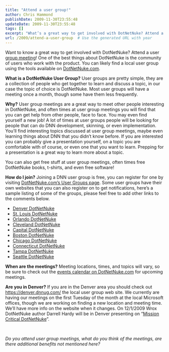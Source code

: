 ```yaml
---
title: "Attend a user group!"
author: Chris Hammond
publishDate: 2009-11-30T23:55:48
updateDate: 2009-11-30T23:55:48
tags: []
excerpt: "What’s a great way to get involved with DotNetNuke? Attend a user group meeting! One of the best things about DotNetNuke is the community of users who work with the product. You can likely find a local user group using the tools available on DotNetNuke.com."
url: /2009/attend-a-user-group  # Use the generated URL with year
---
```

<p>Want to know a great way to get involved with DotNetNuke? Attend a user <a target="_blank" href="https://www.dotnetnuke.com/Community/UserGroups/tabid/1074/Default.aspx">group meeting</a>! One of the best things about DotNetNuke is the community of users who work with the product. You can likely find a local user group using the tools available on <a target="_blank" href="https://www.dotnetnuke.com/Community/UserGroups/tabid/1074/Default.aspx">DotNetNuke.com</a>.</p> <p><strong>What is a DotNetNuke User Group?</strong> User groups are pretty simple, they are a collection of people who get together to learn and discuss a topic, in our case the topic of choice is DotNetNuke. Most user groups will have a meeting once a month, though some have them less frequently.</p> <p><strong>Why?</strong> User group meetings are a great way to meet other people interesting in DotNetNuke, and often times at user group meetings you will find that you can get help from other people, face to face. You may even find yourself a new job! A lot of times at user groups people will be looking for people that can do DNN development, skinning, or even implementation. You’ll find interesting topics discussed at user group meetings, maybe even learning things about DNN that you didn’t know before. If you are interested you can probably give a presentation yourself, on a topic you are comfortable with of course, or even one that you want to learn. Prepping for a presentation is a great way to learn more about a topic.</p> <p>You can also get free stuff at user group meetings, often times free DotNetNuke books, t-shirts, and even free software!</p> <p><strong>How do I join?</strong> Joining a DNN user group is free, you can register for one by visiting <a target="_blank" href="https://www.dotnetnuke.com/Community/UserGroups/tabid/1074/Default.aspx">DotNetNuke.com’s User Groups page</a>. Some user groups have their own websites that you can also register on to get notifications, here’s a sample listing of some of the groups, please feel free to add other links to the comments below.</p> <ul>     <li><a target="_blank" href="https://denver.dnnug.com/">Denver DotNetNuke</a></li>     <li><a target="_blank" href="https://stlouis.dnnug.com/">St. Louis DotNetNuke</a></li>     <li><a target="_blank" href="https://orlando.dotnetnukeug.net/">Orlando DotNetNuke</a></li>     <li><a target="_blank" href="https://cleveland.dnnug.com/">Cleveland DotNetNuke</a></li>     <li><a target="_blank" href="https://www.capitaldug.org">Capital DotNetNuke</a></li>     <li><a target="_blank" href="https://www.dnnboston.org">Boston DotNetNuke</a></li>     <li><a target="_blank" href="https://www.chicagodnn.org/">Chicago DotNetNuke</a></li>     <li><a target="_blank" href="https://dnnct.org/">Connecticut DotNetNuke</a></li>     <li><a target="_blank" href="https://dnntampa.com">Tampa DotNetNuke</a></li>     <li><a target="_blank" href="https://www.seadug.com">Seattle DotNetNuke</a></li> </ul> <p><strong>When are the meetings?</strong> Meeting locations, times, and topics will vary, so be sure to check out the <a target="_blank" href="https://www.dotnetnuke.com/Community/Events/tabid/644/Default.aspx">events calendar on DotNetNuke.com</a> for upcoming meetings.</p> <p><strong>Are you in Denver?</strong> If you are in the Denver area you should check out <a href="https://denver.dnnug.com/">https://denver.dnnug.com/</a> the local user group web site. We currently are having our meetings on the first Tuesday of the month at the local Microsoft offices, though we are working on finding a new location and meeting time. We’ll have more info on the website when it changes. On 12/1/2009 Wrox DotNetNuke author Darrell Hardy will be in Denver presenting on “<a target="_blank" href="https://denver.dnnug.com/news/itemId/37/December-2009-Meeting-1212009--Darrell-Hardy-Mi.aspx">Mission Critical DotNetNuke</a>”.</p> <p>&#160;</p> <p><em>Do you attend user group meetings, what do you think of the meetings, are there additional benefits not mentioned here?</em></p>
